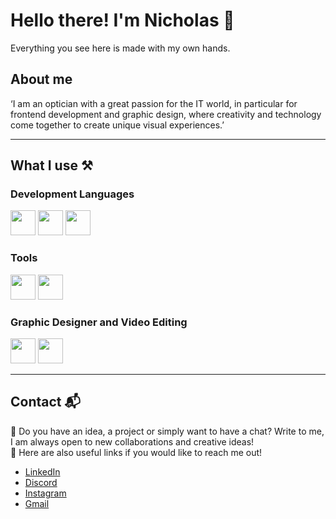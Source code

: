 # Hello there! I'm Nicholas 👋
Everything you see here is made with my own hands.


## About me
‘I am an optician with a great passion for the IT world, in particular for frontend development and graphic design, where creativity and technology come together to create unique visual experiences.’
<hr>

## What I use ⚒

### Development Languages
<p dir="auto">
  <a href="https://www.w3schools.com/html/"><img src="https://upload.wikimedia.org/wikipedia/commons/thumb/6/61/HTML5_logo_and_wordmark.svg/1200px-HTML5_logo_and_wordmark.svg.png" height="40"></a>
  <a href="https://www.w3schools.com/css/"><img src="https://upload.wikimedia.org/wikipedia/commons/thumb/d/d5/CSS3_logo_and_wordmark.svg/1452px-CSS3_logo_and_wordmark.svg.png" height="40"></a>
  <a href="https://www.w3schools.com/js/"><img src="https://upload.wikimedia.org/wikipedia/commons/thumb/9/99/Unofficial_JavaScript_logo_2.svg/640px-Unofficial_JavaScript_logo_2.svg.png" height="40"></a>
</p>

### Tools
<p dir="auto">
  <a href="https://www.vmware.com/"><img src="https://upload.wikimedia.org/wikipedia/commons/thumb/5/5a/Vmware_workstation_16_icon.svg/1200px-Vmware_workstation_16_icon.svg.png" height="40"></a>
  <a href="https://www.virtualbox.org/"><img src="https://upload.wikimedia.org/wikipedia/commons/thumb/f/ff/VirtualBox_2024_Logo.svg/1200px-VirtualBox_2024_Logo.svg.png" height="40"></a>
</p>

### Graphic Designer and Video Editing
<p dir="auto">
  <a href="https://www.canva.com/"><img src="https://upload.wikimedia.org/wikipedia/en/thumb/b/bb/Canva_Logo.svg/2560px-Canva_Logo.svg.png" height="40"></a>
  <a href="https://www.capcut.com/"><img src="https://upload.wikimedia.org/wikipedia/id/3/36/CapCut_logo.png" height="40"></a>
</p>
<hr>

## Contact 📬
📌 Do you have an idea, a project or simply want to have a chat? Write to me, I am always open to new collaborations and creative ideas! <br>
🔗 Here are also useful links if you would like to reach me out!
* [LinkedIn]((https://www.linkedin.com/in/nicholas-puppo-21a0682b7/))
* [Discord](https://discordapp.com/users/844621633888845856/)
* [Instagram](https://www.instagram.com/nicholaspuppoo/)
* [Gmail](nicholaspuppo.work@gmail.com)
